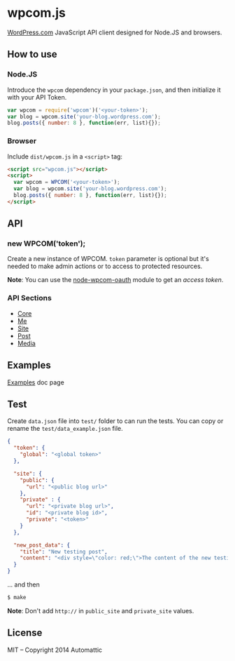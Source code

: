 # wpcom.js

  [WordPress.com][] JavaScript API client designed for Node.JS and
  browsers.

## How to use

### Node.JS

Introduce the `wpcom` dependency in your `package.json`, and
then initialize it with your API Token.

```js
var wpcom = require('wpcom')('<your-token>');
var blog = wpcom.site('your-blog.wordpress.com');
blog.posts({ number: 8 }, function(err, list){});
```

### Browser

Include `dist/wpcom.js` in a `<script>` tag:

```html
<script src="wpcom.js"></script>
<script>
  var wpcom = WPCOM('<your-token>');
  var blog = wpcom.site('your-blog.wordpress.com');
  blog.posts({ number: 8 }, function(err, list){});
</script>
```

## API

### new WPCOM('token');

Create a new instance of WPCOM. `token` parameter is optional but it's needed to
make admin actions or to access to protected resources.

**Note**: You can use the [node-wpcom-oauth][] module to get an _access token_.

### API Sections

* [Core](./docs/core.md)
* [Me](./docs/me.md)
* [Site](./docs/site.md)
* [Post](./docs/post.md)
* [Media](./docs/media.md)

## Examples

[Examples](./examples/Readme.md) doc page

## Test

Create `data.json` file into `test/` folder to can run the tests. You can copy
or rename the `test/data_example.json` file.

```json
{
  "token": {
    "global": "<global token>"
  },

  "site": {
    "public": {
      "url": "<public blog url>"
    },
    "private" : {
      "url": "<private blog url>",
      "id": "<private blog id>",
      "private": "<token>"
    }
  },

  "new_post_data": {
    "title": "New testing post",
    "content": "<div style=\"color: red;\">The content of the new testing post</div>"
  }
}
```

... and then

```bash
$ make
```

**Note**: Don't add `http://` in `public_site` and `private_site` values.


## License

MIT – Copyright 2014 Automattic

[Node.js]: http://nodejs.org
[REST API]: http://developer.wordpress.com/docs/api
[WordPress.com]: http://www.wordpress.com
[node-wpcom-oauth]: https://github.com/Automattic/node-wpcom-oauth
